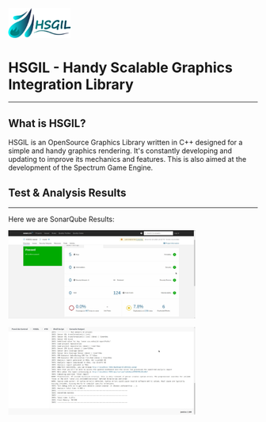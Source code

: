 <img src="other/res/logoH.png?raw=true" width="25%">

# HSGIL - Handy Scalable Graphics Integration Library
---

## What is HSGIL?

HSGIL is an OpenSource Graphics Library written in C++ designed for a simple and handy graphics rendering. It's constantly developing and updating to improve its mechanics and features. This is also aimed at the development of the Spectrum Game Engine.

## Test & Analysis Results
---
Here we are SonarQube Results:

<img src="other/res/test/7.jpg?raw=true" width="75%"><br>

<img src="other/res/test/8.jpg?raw=true" width="75%"><br>
